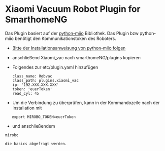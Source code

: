 # Xiaomi Vacuum Robot Plugin for SmarthomeNG
Das Plugin basiert auf der [python-miio](https://github.com/rytilahti/python-miio) Bibliothek. Das Plugin bzw python-miio benötigt den Kommunikationstoken des Roboters. 

- [Bitte der Installationsanweisung von python-miio folgen](https://python-miio.readthedocs.io/en/latest/discovery.html#installation)
- anschließend Xiaomi_vac nach smarthomeNG/plugins kopieren
- Folgendes zur etc/plugin.yaml hinzufügen

    ```Roboter:
    class_name: Robvac
    class_path: plugins.xiaomi_vac
    ip: '192.XXX.XXX.XXX'
    token: 'euerToken'
    read_cyl: 45
    ```
    
- Um die Verbindung zu überprüfen, kann in der Kommandozeile nach der Installation mit 

```export MIROBO_IP=192.xxx.xxx.xxx
   export MIROBO_TOKEN=euerToken
```
   
- und anschließendem

```mirobo```

    die basics abgefragt werden.
